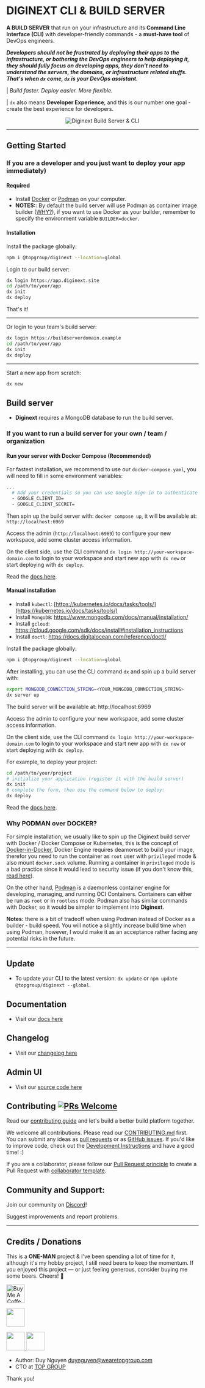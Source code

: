 # DIGINEXT CLI & BUILD SERVER

**A BUILD SERVER** that run on your infrastructure and its **Command Line Interface (CLI)** with developer-friendly commands - a **must-have tool** of DevOps engineers. 

***Developers should not be frustrated by deploying their apps to the infrastructure, or bothering the DevOps engineers to help deploying it, they should fully focus on developing apps, they don't need to understand the servers, the domains, or infrastructure related stuffs. That's when `dx` come, `dx` is your DevOps assistant.***

| *Build faster. Deploy easier. More flexible.*

| `dx` also means **Developer Experience**, and this is our number one goal - create the best experience for developers.

<p align="center">
  <img src="di-banner.png?raw=true" alt="Diginext Build Server & CLI">
</p>

---

## Getting Started

### If you are a developer and you just want to deploy your app immediately)

#### Required

-   Install [Docker](https://docs.docker.com/engine/install/) or [Podman](https://podman.io/getting-started/installation#podman-installation-instructions) on your computer.
-   __**NOTES:**__: By default the build server will use Podman as container image builder ([WHY?](readme.md#why-podman-over-docker)), if you want to use Docker as your builder, remember to specify the environment variable `BUILDER=docker`.

#### Installation

Install the package globally:

```bash
npm i @topgroup/diginext --location=global
```

Login to our build server:

```bash
dx login https://app.diginext.site
cd /path/to/your/app
dx init
dx deploy
```

That's it!

---

Or login to your team's build server:

```bash
dx login https://buildserverdomain.example
cd /path/to/your/app
dx init
dx deploy
```

---

Start a new app from scratch:

```bash
dx new
```

## Build server

-   **Diginext** requires a MongoDB database to run the build server.

### If you want to run a build server for your own / team / organization

#### Run your server with Docker Compose (Recommended)

For fastest installation, we recommend to use our `docker-compose.yaml`, you will need to fill in some environment variables:

```bash
...
  # Add your credentials so you can use Google Sign-in to authenticate with your workspace later on:
  - GOOGLE_CLIENT_ID=
  - GOOGLE_CLIENT_SECRET=
```

Then spin up the build server with: `docker compose up`, it will be available at: `http://localhost:6969`

Access the admin (`http://localhost:6969`) to configure your new workspace, add some cluster access information.

On the client side, use the CLI command `dx login http://your-workspace-domain.com` to login to your workspace and start new app with `dx new` or start deploying with `dx deploy`.

Read the [docs here](docs/docs.md).

#### Manual installation

-   Install `kubectl`: [https://kubernetes.io/docs/tasks/tools/](https://kubernetes.io/docs/tasks/tools/)
-   Install `MongoDB`: https://www.mongodb.com/docs/manual/installation/
-   Install `gcloud`: https://cloud.google.com/sdk/docs/install#installation_instructions
-   Install `doctl`: https://docs.digitalocean.com/reference/doctl/

Install the package globally:

```bash
npm i @topgroup/diginext --location=global
```

After installing, you can use the CLI command `dx` and spin up a build server with:

```bash
export MONGODB_CONNECTION_STRING=<YOUR_MONGODB_CONNECTION_STRING>
dx server up
```

The build server will be available at: http://localhost:6969

Access the admin to configure your new workspace, add some cluster access information.

On the client side, use the CLI command `dx login http://your-workspace-domain.com` to login to your workspace and start new app with `dx new` or start deploying with `dx deploy`.

For example, to deploy your project:

```bash
cd /path/to/your/project
# initialize your application (register it with the build server)
dx init
# complete the form, then use the command below to deploy:
dx deploy
```

Read the [docs here](docs/docs.md).

### Why PODMAN over DOCKER?

For simple installation, we usually like to spin up the Diginext build server with Docker / Docker Compose or Kubernetes, this is the concept of [Docker-in-Docker](https://www.docker.com/blog/docker-can-now-run-within-docker/), Docker Engine requires deamonset to build your image, therefor you need to run the container as `root` user with `privileged` mode & also mount `docker.sock` volume. Running a container in `privileged` mode is a bad practice since it would lead to security issue (if you don't know this, [read here](https://www.trendmicro.com/en_us/research/19/l/why-running-a-privileged-container-in-docker-is-a-bad-idea.html)).

On the other hand, [Podman](https://podman.io/) is a daemonless container engine for developing, managing, and running OCI Containers. Containers can either be run as `root` or in `rootless` mode. Podman also has similar commands with Docker, so it would be simpler to implement into **Diginext**.

**__Notes:__** there is a bit of tradeoff when using Podman instead of Docker as a builder - build speed. You will notice a slightly increase build time when using Podman, however, I would make it as an acceptance rather facing any potential risks in the future.

---

## Update

- To update your CLI to the latest version: `dx update` or `npm update @topgroup/diginext --global`.

## Documentation

- Visit our [docs here](docs/docs.md)

## Changelog

- Visit our [changelog here](CHANGELOG.md)

## Admin UI

- Visit our [source code here](https://github.com/digitopvn/diginext-admin)

## Contributing [![PRs Welcome](https://img.shields.io/badge/PRs-welcome-brightgreen.svg?style=flat-square)](https://makeapullrequest.com)

Read our [contributing guide](CONTRIBUTING.md) and let's build a better build platform together.

We welcome all contributions. Please read our [CONTRIBUTING.md](CONTRIBUTING.md) first. You can submit any ideas as [pull requests](https://github.com/digitopvn/diginext/pulls) or as [GitHub issues](https://github.com/digitopvn/diginext/issues). If you'd like to improve code, check out the [Development Instructions](https://github.com/digitopvn/diginext/wiki/Development) and have a good time! :)

If you are a collaborator, please follow our [Pull Request principle](https://github.com/digitopvn/diginext/wiki/PR-principle) to create a Pull Request with [collaborator template](https://github.com/digitopvn/diginext/compare?expand=1&template=collaborator.md).


## Community and Support:

Join our community on [Discord]()!

Suggest improvements and report problems.

---

## Credits / Donations

This is a **ONE-MAN** project & I've been spending a lot of time for it, although it's my hobby project, I still need beers to keep the momentum.
If you enjoyed this project — or just feeling generous, consider buying me some beers. Cheers! 🍻

<a href="https://www.buymeacoffee.com/duynguyen" target="_blank"><img src="https://cdn.buymeacoffee.com/buttons/v2/default-green.png" alt="Buy Me A Coffee" height=48 ></a>

<a href="https://paypal.me/mrgoonie/" target="_blank"><img src="https://github.com/andreostrovsky/donate-with-paypal/blob/master/blue.svg" height=48></a>

<a href="https://opencollective.com/diginext/donate" target="_blank">
  <img src="https://opencollective.com/diginext/donate/button@2x.png?color=blue" height=48 />
</a>

<a href="https://me.momo.vn/mrgoonie" target="_blank">
  <img src="https://github.com/digitopvn/diginext/blob/main/docs/momo-button.png" height=48 />
</a>

- Author: Duy Nguyen <duynguyen@wearetopgroup.com>
- CTO at [TOP GROUP](https://wearetopgroup.com)

Thank you!
